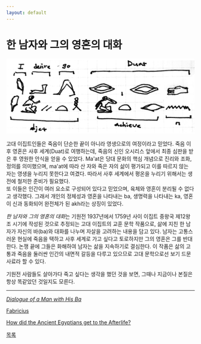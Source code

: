 ```yaml
---
layout: default
---
```

# 한 남자와 그의 영혼의 대화

![D](./250114.jpg)

고대 이집트인들은 죽음이 단순한 끝이 아니라 영생으로의 여정이라고 믿었다. 죽음 이후 영혼은 사후 세계(Duat)로 여행하는데, 죽음의 신인 오시리스 앞에서 최종 심판을 받은 후 영원한 안식을 얻을 수 있었다. Ma'at은 당대 문화의 핵심 개념으로 진리와 조화, 정의를 의미했으며, ma'at에 따라 산 자와 죽은 자의 삶이 평가되고 이를 따르지 않는 자는 영생을 누리지 못한다고 여겼다. 따라서 사후 세계에서 평온을 누리기 위해서는 생전에 철저한 준비가 필요했다.  
또 이들은 인간이 여러 요소로 구성되어 있다고 믿었으며, 육체와 영혼이 분리될 수 없다고 생각했다. 그래서 개인의 정체성과 영혼을 나타내는 ba, 생명력을 나타내는 ka, 영혼이 신과 동화되어 완전체가 된 akh라는 상징이 있었다.  

*한 남자와 그의 영혼의 대화*는 기원전 1937년에서 1759년 사이 이집트 중왕국 제12왕조 시기에 작성된 것으로 추정되는 고대 이집트의 교훈 문학 작품으로, 삶에 지친 한 남자가 자신의 바(ba)와 대화를 나누며 자살을 고려하는 내용을 담고 있다. 남자는 고통스러운 현실에 죽음을 택하고 사후 세계로 가고 싶다고 토로하지만 그의 영혼은 그를 반대한다. 논쟁 끝에 그들은 화해하여 남자는 삶을 지속하기로 결심한다. 이 작품은 삶의 고통과 죽음을 둘러싼 인간의 내면적 갈등을 다루고 있으므로 고대 문학으로선 보기 드문 사료라 할 수 있다.   

기원전 사람들도 살아가다 죽고 싶다는 생각을 했던 것을 보면, 그때나 지금이나 본질은 항상 똑같았던 것일지도 모른다.



----

[*Dialogue of a Man with His Ba*](https://ethicsofsuicide.lib.utah.edu/selections/egyptian-didactic-tale/)

[Fabricius](https://artsandculture.google.com/experiment/fabricius/gwHX41Sm0N7-Dw?hl=en)

[How did the Ancient Egyptians get to the Afterlife?](https://artsandculture.google.com/story/NgVRmUGP2E9yIg?hl=en)

<div class="pagination">
  <a href="{{ '/List/Doodles/doodles.html' | relative_url }}" class="prev-button">목록</a>
</div>